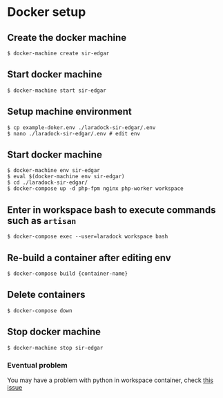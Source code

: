 # Docker setup

## Create the docker machine

```
$ docker-machine create sir-edgar
```

## Start docker machine
```
$ docker-machine start sir-edgar
```

## Setup machine environment
```
$ cp example-doker.env ./laradock-sir-edgar/.env
$ nano ./laradock-sir-edgar/.env # edit env
```

## Start docker machine
```
$ docker-machine env sir-edgar
$ eval $(docker-machine env sir-edgar)
$ cd ./laradock-sir-edgar/
$ docker-compose up -d php-fpm nginx php-worker workspace
```

## Enter in workspace bash to execute commands such as `artisan`
```
$ docker-compose exec --user=laradock workspace bash
```

## Re-build a container after editing env
```
$ docker-compose build {container-name}
```

## Delete containers
```
$ docker-compose down
```

## Stop docker machine
```
$ docker-machine stop sir-edgar
```

### Eventual problem
You may have a problem with python in workspace container,
check [this issue](https://github.com/pypa/pip/issues/5240)